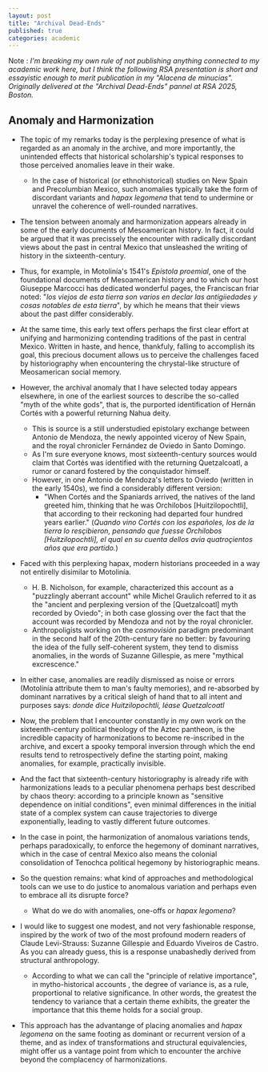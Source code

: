 ```yaml
---
layout: post
title: "Archival Dead-Ends"
published: true
categories: academic
---
```


Note
:  *I'm breaking my own rule of not publishing anything connected to my academic work here, but I think the following RSA presentation is short and essayistic enough to merit publication in my "Alacena de minucias". Originally delivered at the "Archival Dead-Ends" pannel at RSA 2025, Boston.*

## Anomaly and Harmonization

- The topic of my remarks today is the perplexing presence of what is regarded as an anomaly in the archive, and more importantly, the unintended effects that historical scholarship's typical responses to those perceived anomalies leave in their wake. 
    - In the case of historical (or ethnohistorical) studies on New Spain and Precolumbian Mexico, such anomalies typically take the form of discordant variants and *hapax legomena* that tend to undermine or unravel the coherence of well-rounded narratives.

- The tension between anomaly and harmonization appears already in some of the early documents of Mesoamerican history. In fact, it could be argued that it was precissely the encounter with radically discordant views about the past in central Mexico that unsleashed the writing of history in the sixteenth-century. 
- Thus, for example, in Motolinía's 1541's *Epístola proemial*, one of the foundational documents of Mesoamerican history and to which our host Giuseppe Marcocci has dedicated wonderful pages, the Franciscan friar noted: "*los viejos de esta tierra son varios en declar las antigiiedades y cosas notables de esta tierra*", by which he means that their views about the past differ considerably. 
- At the same time, this early text offers perhaps the first clear effort at unifying and harmonizing contending traditions of the past in central Mexico. Written in haste, and hence, thankfuly, falling to accomplish its goal, this precious document allows us to perceive the challenges faced by historiography when encountering the chrystal-like structure of Meosamerican social memory.

- However, the archival anomaly that I have selected today appears elsewhere, in one of the earliest sources to describe the so-called "myth of the white gods", that is, the purported identification of Hernán Cortés with a powerful returning Nahua deity.
	- This is source is a still understudied epistolary exchange between Antonio de Mendoza, the newly appointed viceroy of New Spain, and the royal chronicler Fernández de Oviedo in Santo Domingo.
	- As I'm sure everyone knows, most sixteenth-century sources would claim that Cortés was identified with the returning Quetzalcoatl, a rumor or canard fostered by the conquistador himself. 
	- However, in one Antonio de Mendoza's letters to Oviedo (written in the early 1540s), we find a considerably different version:
		- "When Cortés and the Spaniards arrived, the natives of the land greeted him, thinking that he was Orchilobos [Huitzilopochtli], that according to their reckoning had departed four hundred years earlier." (*Quando vino Cortés con los españoles, los de la tierra lo  resçibieron, pensando que fuesse Orchilobos [Huitzilopochtli], el qual en su cuenta dellos avia quatroçientos años que era partido.*)

- Faced with this perplexing hapax, modern historians proceeded in a way not entirelly disimilar to Motolinía.  
	- H. B. Nicholson, for example, characterized this account as a "puzzlingly aberrant account" while Michel Graulich referred to it as the "ancient and perplexing version of the
[Quetzalcoatl] myth recorded by Oviedo"; in both case glossing over the fact that the account was recorded by Mendoza and not by the royal chronicler.
	- Anthropoligists working on the *cosmovisión* paradigm predominant in the second half of the 20th-century fare no better: by favouring the idea of the fully self-coherent system, they tend to dismiss anomalies, in the words of Suzanne Gillespie, as mere "mythical excrescence."
- In either case, anomalies are readily dismissed as noise or errors (Motolinía attribute them to man's faulty memories), and re-absorbed by dominant narratives by a critical sleigh of hand that to all intent and purposes says: *donde dice Huitzilopochtli, léase Quetzalcoatl*

- Now, the problem that I encounter constantly in my own work on the sixteenth-century political theology of the Aztec pantheon, is the incredible capacity of harmonizations to become re-inscribed in the archive, and excert a spooky temporal inversion through which the end results tend to retrospectively define the starting point, making anomalies, for example, practically invisible.
- And the fact that sixteenth-century historiography is already rife with harmonizations leads to a peculiar phenomena perhaps best described by chaos theory:  according to a principle known as "sensitive dependence on initial conditions", even minimal differences in the initial state of a complex system can cause trajectories to diverge exponentially, leading to vastly different future outcomes. 
- In the case in point, the harmonization of anomalous variations tends, perhaps paradoxically, to enforce the hegemony of dominant narratives, which in the case of central Mexico also means the colonial consolidation of Tenochca political hegemony by historiographic means.  

- So the question remains: what kind of approaches and methodological tools can we use to do justice to anomalous variation and perhaps even to embrace all its disrupte force? 
    - What do we do with anomalies, one-offs or *hapax legomena*?
- I would like to suggest one modest, and not very fashionable response, inspired by the work of two of the most profound modern readers of Claude Levi-Strauss: Suzanne Gillespie and Eduardo Viveiros de Castro. As you can already guess, this is a response unabashedly derived from structural anthropology. 
    - According to what we can call the "principle of relative importance", in mytho-historical accounts , the degree of variance is, as a rule, proportional to relative significance.
In other words, the greatest the tendency to variance that a certain theme exhibits, the greater the importance that this theme holds for a social group.
- This approach has the advantange of placing anomalies and *hapax legomena* on the same footing as dominant or recurrent version of a theme, and as index of transformations and structural equivalencies, might offer us a vantage point from which to encounter the archive beyond the complacency of harmonizations.


